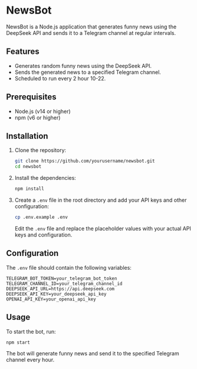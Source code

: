 # NewsBot

NewsBot is a Node.js application that generates funny news using the DeepSeek API and sends it to a Telegram channel at regular intervals.

## Features

- Generates random funny news using the DeepSeek API.
- Sends the generated news to a specified Telegram channel.
- Scheduled to run every 2 hour 10-22.

## Prerequisites

- Node.js (v14 or higher)
- npm (v6 or higher)

## Installation

1. Clone the repository:

   ```bash
   git clone https://github.com/yourusername/newsbot.git
   cd newsbot
   ```

2. Install the dependencies:

   ```bash
   npm install
   ```

3. Create a `.env` file in the root directory and add your API keys and other configuration:

   ```bash
   cp .env.example .env
   ```

   Edit the `.env` file and replace the placeholder values with your actual API keys and configuration.

## Configuration

The `.env` file should contain the following variables:

```dotenv
TELEGRAM_BOT_TOKEN=your_telegram_bot_token
TELEGRAM_CHANNEL_ID=your_telegram_channel_id
DEEPSEEK_API_URL=https://api.deepseek.com
DEEPSEEK_API_KEY=your_deepseek_api_key
OPENAI_API_KEY=your_openai_api_key
```

## Usage

To start the bot, run:

```bash
npm start
```

The bot will generate funny news and send it to the specified Telegram channel every hour.

